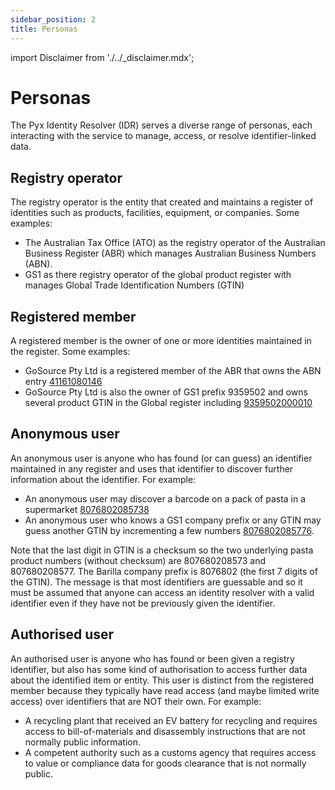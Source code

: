 ```yaml
---
sidebar_position: 2
title: Personas
---
```


import Disclaimer from './../\_disclaimer.mdx';

<Disclaimer />

# Personas

The Pyx Identity Resolver (IDR) serves a diverse range of personas, each interacting with the service to manage, access, or resolve identifier-linked data.

## Registry operator

The registry operator is the entity that created and maintains
a register of identities such as products,
facilities, equipment, or companies.
Some examples:

- The Australian Tax Office (ATO)
  as the registry operator of the Australian Business Register (ABR)
  which manages Australian Business Numbers (ABN).
- GS1 as there registry operator of the global product register
  with manages Global Trade Identification Numbers (GTIN)

## Registered member

A registered member is the owner of one or more identities
maintained in the register.
Some examples:

- GoSource Pty Ltd is a registered member of the ABR
  that owns the ABN entry
  [41161080146](https://abr.business.gov.au/ABN/View?abn=41161080146)
- GoSource Pty Ltd is also the owner of GS1 prefix 9359502
  and owns several product GTIN in the Global register
  including [9359502000010](https://www.gs1.org/services/verified-by-gs1/results?gtin=9359502000010#productInformation)

## Anonymous user

An anonymous user is anyone who has found (or can guess) an identifier
maintained in any register and uses that identifier
to discover further information about the identifier.
For example:

- An anonymous user may discover a barcode on a pack of pasta
  in a supermarket
  [8076802085738](https://www.gs1.org/services/verified-by-gs1/results?gtin=8076802085738#productInformation)
- An anonymous user who knows a GS1 company prefix or any GTIN
  may guess another GTIN by incrementing a few numbers
  [8076802085776](https://www.gs1.org/services/verified-by-gs1/results?gtin=8076802085776#productInformation).

Note that the last digit in GTIN is a checksum
so the two underlying pasta product numbers
(without checksum) are 807680208573 and 807680208577.
The Barilla company prefix is 8076802
(the first 7 digits of the GTIN).
The message is that most identifiers are guessable
and so it must be assumed that anyone
can access an identity resolver with a valid identifier
even if they have not be previously given the identifier.

## Authorised user

An authorised user is anyone who has found or been given
a registry identifier, but also has some kind of authorisation
to access further data about the identified item or entity.
This user is distinct from the registered member
because they typically have read access
(and maybe limited write access)
over identifiers that are NOT their own.
For example:

- A recycling plant that received an EV battery for recycling
  and requires access to bill-of-materials and disassembly instructions
  that are not normally public information.
- A competent authority such as a customs agency
  that requires access to value or compliance data for goods
  clearance that is not normally public.
